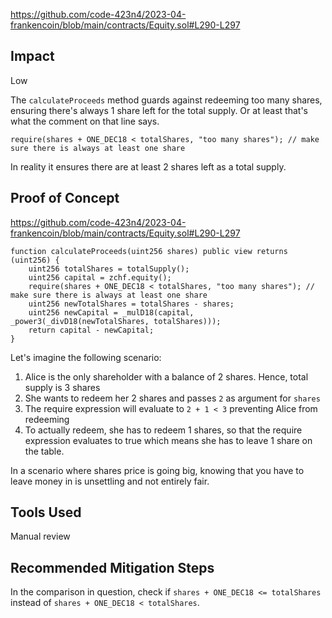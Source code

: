 https://github.com/code-423n4/2023-04-frankencoin/blob/main/contracts/Equity.sol#L290-L297

## Impact

Low

The `calculateProceeds` method guards against redeeming too many shares, ensuring there's always 1 share left for the total supply. Or at least that's what the comment on that line says.

`require(shares + ONE_DEC18 < totalShares, "too many shares"); // make sure there is always at least one share`

In reality it ensures there are at least 2 shares left as a total supply.

## Proof of Concept

https://github.com/code-423n4/2023-04-frankencoin/blob/main/contracts/Equity.sol#L290-L297

```solidity
function calculateProceeds(uint256 shares) public view returns (uint256) {
    uint256 totalShares = totalSupply();
    uint256 capital = zchf.equity();
    require(shares + ONE_DEC18 < totalShares, "too many shares"); // make sure there is always at least one share
    uint256 newTotalShares = totalShares - shares;
    uint256 newCapital = _mulD18(capital, _power3(_divD18(newTotalShares, totalShares)));
    return capital - newCapital;
}
```

Let's imagine the following scenario:

1. Alice is the only shareholder with a balance of 2 shares. Hence, total supply is 3 shares
2. She wants to redeem her 2 shares and passes `2` as argument for `shares`
3. The require expression will evaluate to `2 + 1 < 3` preventing Alice from redeeming
4. To actually redeem, she has to redeem 1 shares, so that the require expression evaluates to true which means she has to leave 1 share on the table.

In a scenario where shares price is going big, knowing that you have to leave money in is unsettling and not entirely fair.

## Tools Used

Manual review

## Recommended Mitigation Steps

In the comparison in question, check if `shares + ONE_DEC18 <= totalShares` instead of `shares + ONE_DEC18 < totalShares`.